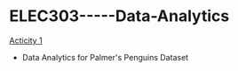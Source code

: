 # ELEC303-----Data-Analytics

[Acticity 1](https://github.com/Kairuu12/ITELEC303---Activity-1---DSantos.git)

- Data Analytics for Palmer's Penguins Dataset
